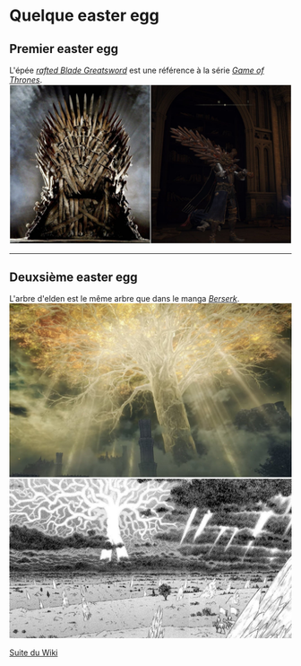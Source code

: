 # Quelque easter egg

## Premier easter egg
L'épée _[rafted Blade Greatsword](https://www.gamepur.com/guides/where-to-find-the-game-of-thrones-easter-egg-in-elden-ring-grafted-blade-greatsword-location)_ est une référence à la série _[Game of Thrones](https://fr.wikipedia.org/wiki/Game_of_Thrones)_.
![alt text](https://github.com/Willthore/elden-aix/blob/main/iron-throne-greatsword-1646086761421.jpg)

---

## Deuxsième easter egg
L'arbre d'elden est le même arbre que dans le manga _[Berserk](https://fr.wikipedia.org/wiki/Berserk_(manga))_.
![alt text](https://github.com/Willthore/elden-aix/blob/main/E3jHqKfWUA0z3z2.jpeg) ![alt text](https://github.com/Willthore/elden-aix/blob/main/E3l-2ZKWUAEJ8St.jpg)

[Suite du Wiki](https://github.com/Willthore/elden-aix/blob/main/Suite%20du%20Wiki.md)
